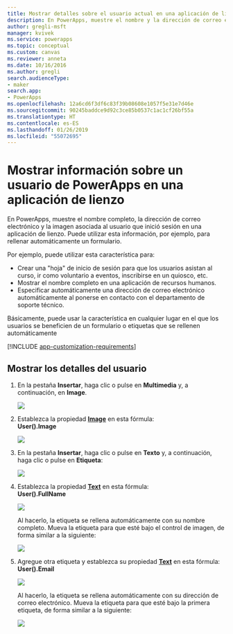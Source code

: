 ```yaml
---
title: Mostrar detalles sobre el usuario actual en una aplicación de lienzo | Microsoft Docs
description: En PowerApps, muestre el nombre y la dirección de correo electrónico del usuario que inició sesión en una aplicación de lienzo.
author: gregli-msft
manager: kvivek
ms.service: powerapps
ms.topic: conceptual
ms.custom: canvas
ms.reviewer: anneta
ms.date: 10/16/2016
ms.author: gregli
search.audienceType:
- maker
search.app:
- PowerApps
ms.openlocfilehash: 12a6cd6f3df6c83f39b08608e1057f5e31e7d46e
ms.sourcegitcommit: 90245baddce9d92c3ce85b0537c1ac1cf26bf55a
ms.translationtype: HT
ms.contentlocale: es-ES
ms.lasthandoff: 01/26/2019
ms.locfileid: "55072695"
---
```

# <a name="show-information-about-a-powerapps-user-in-a-canvas-app"></a>Mostrar información sobre un usuario de PowerApps en una aplicación de lienzo

En PowerApps, muestre el nombre completo, la dirección de correo electrónico y la imagen asociada al usuario que inició sesión en una aplicación de lienzo. Puede utilizar esta información, por ejemplo, para rellenar automáticamente un formulario.

Por ejemplo, puede utilizar esta característica para:

* Crear una "hoja" de inicio de sesión para que los usuarios asistan al curso, ir como voluntario a eventos, inscribirse en un quiosco, etc.
* Mostrar el nombre completo en una aplicación de recursos humanos.
* Especificar automáticamente una dirección de correo electrónico automáticamente al ponerse en contacto con el departamento de soporte técnico.

Básicamente, puede usar la característica en cualquier lugar en el que los usuarios se beneficien de un formulario o etiquetas que se rellenen automáticamente

[!INCLUDE [app-customization-requirements](../../includes/app-customization-requirements.md)]

## <a name="show-user-details"></a>Mostrar los detalles del usuario

1. En la pestaña **Insertar**, haga clic o pulse en **Multimedia** y, a continuación, en **Image**.
   
   ![][2]
2. Establezca la propiedad **[Image](controls/properties-visual.md)** en esta fórmula:
   <br>**User().Image**
   
    ![][3]
3. En la pestaña **Insertar**, haga clic o pulse en **Texto** y, a continuación, haga clic o pulse en **Etiqueta**:  
   
    ![][4]
4. Establezca la propiedad **[Text](controls/properties-core.md)** en esta fórmula:
   <br>**User().FullName**
   
   ![][6]
   
   Al hacerlo, la etiqueta se rellena automáticamente con su nombre completo. Mueva la etiqueta para que esté bajo el control de imagen, de forma similar a la siguiente:
   
   ![][5]
5. Agregue otra etiqueta y establezca su propiedad **[Text](controls/properties-core.md)** en esta fórmula:
   <br>**User().Email**  
   
    ![][8]
   
    Al hacerlo, la etiqueta se rellena automáticamente con su dirección de correo electrónico. Mueva la etiqueta para que esté bajo la primera etiqueta, de forma similar a la siguiente:  
   
    ![][7]

[2]: ./media/show-current-user/add-image.png
[3]: ./media/show-current-user/imageproperty.png
[4]: ./media/show-current-user/insertlabel.png
[5]: ./media/show-current-user/label.png
[6]: ./media/show-current-user/textproperty.png
[7]: ./media/show-current-user/secondlabel.png
[8]: ./media/show-current-user/email.png
[9]: ./media/show-current-user/preview.png
